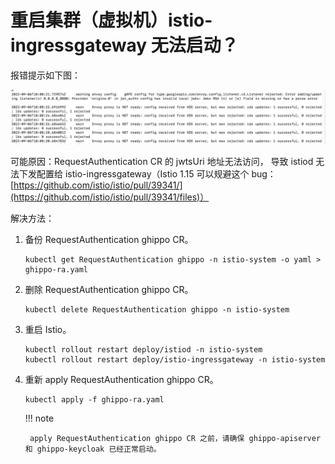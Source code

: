 # 重启集群（虚拟机）istio-ingressgateway 无法启动？

报错提示如下图：

![](../images/bug01.png)

可能原因：RequestAuthentication CR 的 jwtsUri 地址无法访问，
导致 istiod 无法下发配置给 istio-ingressgateway（Istio 1.15 可以规避这个 bug：
[https://github.com/istio/istio/pull/39341/](https://github.com/istio/istio/pull/39341/files)）

解决方法：

1. 备份 RequestAuthentication ghippo CR。

    ```shell
    kubectl get RequestAuthentication ghippo -n istio-system -o yaml > ghippo-ra.yaml 
    ```

2. 删除 RequestAuthentication ghippo CR。

    ```shell
    kubectl delete RequestAuthentication ghippo -n istio-system 
    ```

3. 重启 Istio。

    ```shell
    kubectl rollout restart deploy/istiod -n istio-system
    kubectl rollout restart deploy/istio-ingressgateway -n istio-system 
    ```

4. 重新 apply RequestAuthentication ghippo CR。

    ```
    kubectl apply -f ghippo-ra.yaml 
    ```

    !!! note
    
        apply RequestAuthentication ghippo CR 之前，请确保 ghippo-apiserver 和 ghippo-keycloak 已经正常启动。
